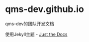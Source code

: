 # qms-dev.github.io
qms-dev的团队开发文档

使用Jekyll主题 - [Just the Docs](https://github.com/pmarsceill/just-the-docs)